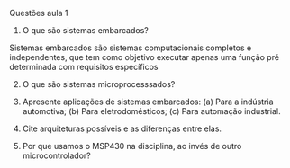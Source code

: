 Questões aula 1
1. O que são sistemas embarcados?
  
 Sistemas embarcados são sistemas computacionais completos e independentes, que tem como objetivo executar apenas uma função pré determinada com requisitos específicos 

2. O que são sistemas microprocesssados?

3. Apresente aplicações de sistemas embarcados:
	(a) Para a indústria automotiva;
	(b) Para eletrodomésticos;
	(c) Para automação industrial.

4. Cite arquiteturas possíveis e as diferenças entre elas.

5. Por que usamos o MSP430 na disciplina, ao invés de outro microcontrolador?
